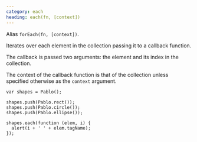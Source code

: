 ```yaml
--- 
category: each
heading: each(fn, [context])
---
```


Alias `forEach(fn, [context])`.

Iterates over each element in the collection passing it to a callback function.

The callback is passed two arguments: the element and its index in the collection.

The context of the callback function is that of the collection unless specified otherwise as the `context` argument.

    var shapes = Pablo();

    shapes.push(Pablo.rect());
    shapes.push(Pablo.circle());
    shapes.push(Pablo.ellipse());

    shapes.each(function (elem, i) {
      alert(i + ' ' + elem.tagName);
    });
